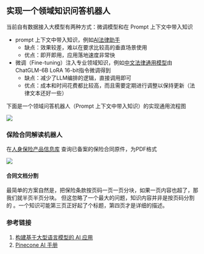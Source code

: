 ## 实现一个领域知识问答机器人
当前自有数据接入大模型有两种方式：微调模型和在 Prompt 上下文中带入知识

- prompt 上下文中带入知识，例如[AI法律助手](https://github.com/lvwzhen/law-cn-ai)
  - 缺点：效果较差，难以在要求比较高的垂直场景使用
  - 优点：即开即用，应用落地速度非常快
- 微调（Fine-tuning）注入专业领域知识，例如[中文法律通用模型](https://github.com/LiuHC0428/LAW-GPT)由ChatGLM-6B LoRA 16-bit指令微调得到
  - 缺点：减少了LLM编排的逻辑，直接调用即可
  - 优点：成本和时间花费都比较高，而且需要定期进行调整以保持更新（法律文本还好一些）

下面是一个领域问答机器人（Prompt 上下文中带入知识）的实现通用流程图

![](https://mermaid.ink/img/pako:eNqlVE1v00AQ_Sur5WJLm4iktyBVStpwIb0AJ2IOrneduLXXJnaaRFGkSrQ0Ra0aVAgSJIVWreiBEsSHBP0Qf6ZeJ_-CtTcJrZIDhT15Zp7fezuj2TrUbExgChZKqlMEufsKdcuLIgjOdtnemr_VZq8-s-1PCgX8pBN5zV1BpKoRE7lPTFS1zMfDUjJfs0y05NqUZwjFV7gG3b2pdJlE3sE6stTSMrYrFGFbqyKv6sXj8SFrJplfcgrIoYUruZm85cygiroicpGWQidFQCwWA_7z9_2LC_-wPXh6PNL-W1xaYu0N1vkoYlmhkyD-7yxI87t6NZNMIQG6YZqpW7qu8YOA65XsZRLGt_kZxbGKgb1iKulU73DRyI4Q9pvP_M0vkUZm6MXvvpZHctdANxbKREJZa5FgbNCC63_f8tePwuQsyNb91ovBxo64hH-62xhpTuBvrKvQOUnq904uf26GI3h31O8dyPJ1M2Mvs2AuIQmMcCRPGPkPHwkx-og4ePvj8vycrX5grU7w7SDqQxaMJzsV8w-aWU4MHtoOuCdWrCMaPi9xbn_9a_Bm7c-ceYXttILDU3a8z7q_OI51VoOzpkj2e9uh-1xuIezTXUkSxeDkJdtvyrxPEEGLlCzVwHzF6-HyKNArEosoMMU_MdHVsukpUKENDlXLnv2gRjWY0lXTJQiWHax6ZN5Q-RJb4yzBhmeXFsS7ET0fCDoqfWTbI0zjN6Pg644?type=png)

### 保险合同解读机器人
在[人身保险产品信息库](https://www.iachina.cn/art/2017/6/29/art_71_45682.html) 查询已备案的保险合同原件，为PDF格式

![](https://s2.loli.net/2023/06/17/hBQSHzKGkoIX6CU.webp)

#### 合同文档分割
最简单的方案自然是，把保险条款按页码一页一页分块，如果一页内容也超了，那我们就半页半页分块。 但这忽略了一个最大的问题，知识内容并非是按页码分割的 。一个知识可能第三页正好起了个标题，第四页才是详细的描述。

### 参考链接
1. [构建基于大型语言模型的 AI 应用](https://medium.com/mlearning-ai/building-large-language-model-powered-ai-applications-96780d67c64a)
2. [Pinecone AI 手册](https://www.pinecone.io/learn/langchain-intro/)